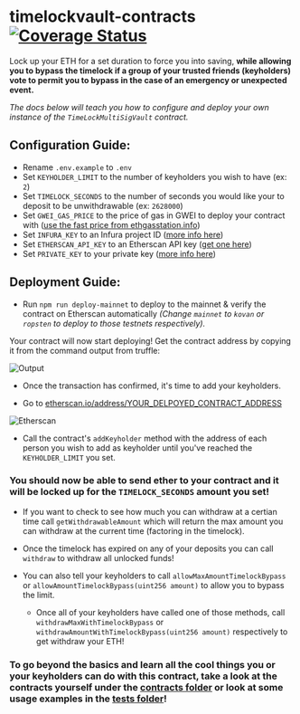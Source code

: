 # timelockvault-contracts [![Coverage Status](https://coveralls.io/repos/github/TransmissionsDev/timelockvault-contracts/badge.svg?branch=master)](https://coveralls.io/github/TransmissionsDev/timelockvault-contracts?branch=master)

Lock up your ETH for a set duration to force you into saving, **while allowing you to bypass the timelock if a group of your trusted friends (keyholders) vote to permit you to bypass in the case of an emergency or unexpected event.**

*The docs below will teach you how to configure and deploy your own instance of the `TimeLockMultiSigVault` contract.*

## Configuration Guide:

- Rename `.env.example` to `.env`
- Set `KEYHOLDER_LIMIT` to the number of keyholders you wish to have (ex: `2`)
- Set `TIMELOCK_SECONDS` to the number of seconds you would like your to deposit to be unwithdrawable (ex: `2628000`)
- Set `GWEI_GAS_PRICE` to the price of gas in GWEI to deploy your contract with ([use the fast price from ethgasstation.info](https://ethgasstation.info))
- Set `INFURA_KEY` to an Infura project ID ([more info here](https://blog.infura.io/getting-started-with-infura-28e41844cc89))
- Set `ETHERSCAN_API_KEY` to an Etherscan API key ([get one here](https://etherscan.io/myapikey))
- Set `PRIVATE_KEY` to your private key ([more info here](https://metamask.zendesk.com/hc/en-us/articles/360015289632-How-to-Export-an-Account-Private-Key))

## Deployment Guide:

- Run `npm run deploy-mainnet` to deploy to the mainnet & verify the contract on Etherscan automatically *(Change `mainnet` to `kovan` or `ropsten` to deploy to those testnets respectively).*

Your contract will now start deploying! Get the contract address by copying it from the command output from truffle:

![Output](https://user-images.githubusercontent.com/26209401/103076424-8e46c600-4582-11eb-9180-6f73993a0e58.png)

- Once the transaction has confirmed, it's time to add your keyholders.

- Go to [etherscan.io/address/YOUR_DELPOYED_CONTRACT_ADDRESS]()

![Etherscan](https://user-images.githubusercontent.com/26209401/103075910-6e62d280-4581-11eb-80b4-e14ff981d4a2.png)

- Call the contract's `addKeyholder` method with the address of each person you wish to add as keyholder until you've reached the `KEYHOLDER_LIMIT` you set.

### You should now be able to send ether to your contract and it will be locked up for the `TIMELOCK_SECONDS` amount you set! 

- If you want to check to see how much you can withdraw at a certian time call `getWithdrawableAmount` which will return the max amount you can withdraw at the current time (factoring in the timelock).

- Once the timelock has expired on any of your deposits you can call `withdraw` to withdraw all unlocked funds!

- You can also tell your keyholders to call `allowMaxAmountTimelockBypass` or `allowAmountTimelockBypass(uint256 amount)` to allow you to bypass the limit. 
  - Once all of your keyholders have called one of those methods, call `withdrawMaxWithTimelockBypass` or `withdrawAmountWithTimelockBypass(uint256 amount)` respectively to get withdraw your ETH!
  
### To go beyond the basics and learn all the cool things you or your keyholders can do with this contract, take a look at the contracts yourself under the [contracts folder](https://github.com/TransmissionsDev/timelockvault-contracts/tree/master/contracts) or look at some usage examples in the [tests folder](https://github.com/TransmissionsDev/timelockvault-contracts/tree/master/test)!
